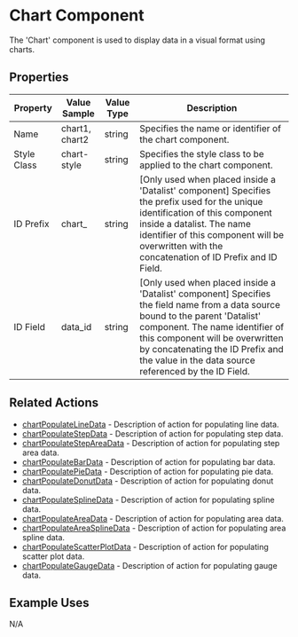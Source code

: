 # Chart Component

The 'Chart' component is used to display data in a visual format using charts.

## Properties

| Property    | Value Sample   | Value Type | Description                                                                                                                                                                                                                                                                                        |
| ----------- | -------------- | ---------- | -------------------------------------------------------------------------------------------------------------------------------------------------------------------------------------------------------------------------------------------------------------------------------------------------- |
| Name        | chart1, chart2 | string     | Specifies the name or identifier of the chart component.                                                                                                                                                                                                                                           |
| Style Class | chart-style    | string     | Specifies the style class to be applied to the chart component.                                                                                                                                                                                                                                    |
| ID Prefix   | chart\_        | string     | \[Only used when placed inside a 'Datalist' component] Specifies the prefix used for the unique identification of this component inside a datalist. The name identifier of this component will be overwritten with the concatenation of ID Prefix and ID Field.                                    |
| ID Field    | data\_id       | string     | \[Only used when placed inside a 'Datalist' component] Specifies the field name from a data source bound to the parent 'Datalist' component. The name identifier of this component will be overwritten by concatenating the ID Prefix and the value in the data source referenced by the ID Field. |

## Related Actions

* [chartPopulateLineData](../../../document/user-manual/ui-components/general/chart/link\_to\_chartPopulateLineData/) - Description of action for populating line data.
* [chartPopulateStepData](../../../document/user-manual/ui-components/general/chart/link\_to\_chartPopulateStepData/) - Description of action for populating step data.
* [chartPopulateStepAreaData](../../../document/user-manual/ui-components/general/chart/link\_to\_chartPopulateStepAreaData/) - Description of action for populating step area data.
* [chartPopulateBarData](../../../document/user-manual/ui-components/general/chart/link\_to\_chartPopulateBarData/) - Description of action for populating bar data.
* [chartPopulatePieData](../../../document/user-manual/ui-components/general/chart/link\_to\_chartPopulatePieData/) - Description of action for populating pie data.
* [chartPopulateDonutData](../../../document/user-manual/ui-components/general/chart/link\_to\_chartPopulateDonutData/) - Description of action for populating donut data.
* [chartPopulateSplineData](../../../document/user-manual/ui-components/general/chart/link\_to\_chartPopulateSplineData/) - Description of action for populating spline data.
* [chartPopulateAreaData](../../../document/user-manual/ui-components/general/chart/link\_to\_chartPopulateAreaData/) - Description of action for populating area data.
* [chartPopulateAreaSplineData](../../../document/user-manual/ui-components/general/chart/link\_to\_chartPopulateAreaSplineData/) - Description of action for populating area spline data.
* [chartPopulateScatterPlotData](../../../document/user-manual/ui-components/general/chart/link\_to\_chartPopulateScatterPlotData/) - Description of action for populating scatter plot data.
* [chartPopulateGaugeData](../../../document/user-manual/ui-components/general/chart/link\_to\_chartPopulateGaugeData/) - Description of action for populating gauge data.

## Example Uses

N/A
